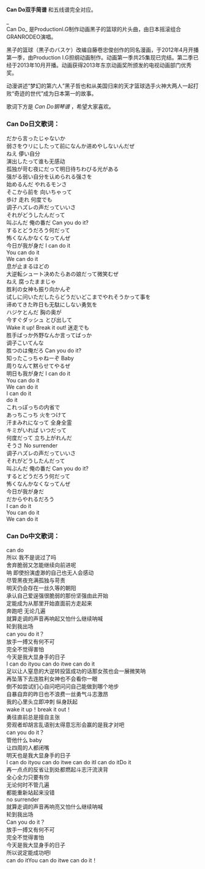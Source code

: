 

**Can Do双手简谱** 和五线谱完全对应。

_  
Can Do_ 是ProductionI.G制作动画黑子的篮球的片头曲，由日本摇滚组合GRANRODEO演唱。

  
黑子的篮球（黒子のバスケ）改编自藤卷忠俊创作的同名漫画，于2012年4月开播第一季，由Production
I.G担纲动画制作。动画第一季共25集现已完结。第二季已经于2013年10月开播。动画获得2013年东京动画奖所颁发的电视动画部门优秀奖。

  
动漫讲述“梦幻的第六人”黑子哲也和从美国归来的天才篮球选手火神大两人一起打败“奇迹的世代”成为日本第一的故事。

  
歌词下方是 _Can Do钢琴谱_ ，希望大家喜欢。

### Can Do日文歌词：

だから言ったじゃないか  
弱さをウリにしたって前になんか进めやしないんだぜ  
ねえ 儚い自分  
演出したって谁も无感动  
孤独が苛む夜にだって明日待ちわびる光がある  
强がる弱い自分を认められる强さを  
始めるんだ やれるモンさ  
そこから前を 向いちゃって  
歩け 走れ 何度でも  
调子ハズレの声だっていいさ  
それがどうしたんだって  
叫ぶんだ 俺の番だ Can you do it?  
するとどうだろう何だって  
怖くなんかなくなってんぜ  
今日が我が身だ I can do it  
You can do it  
We can do it  
息が止まるほどの  
大逆転シュート决めたらあの娘だって微笑むぜ  
ねえ 腐ったままじゃ  
胜利の女神も振り向かんぞ  
试しに问いただしたらどうだいどこまでやれそうかって事を  
谛めてきた昨日も无駄にしない勇気を  
ハジケとんだ 胸の奥が  
今すぐダッシュ とび出して  
Wake it up! Break it out! 迷走でも  
胜手ばっか外野なんか言ってばっか  
调子こいてんな  
胜つのは俺だろ Can you do it?  
知ったこっちゃねーぞ Baby  
周りなんて黙らせてやるぜ  
明日も我が身だ I can do it  
You can do it  
We can do it  
I can do it  
do it  
これっぽっちの内省で  
あっちこっち 火をつけて  
汗まみれになって 全身全霊  
キミがいれば いつだって  
何度だって 立ち上がれんだ  
そうさ No surrender  
调子ハズレの声だっていいさ  
それがどうしたんだって  
叫ぶんだ 俺の番だ Can you do it?  
するとどうだろう何だって  
怖くなんかなくなってんぜ  
今日が我が身だ  
だからやれるだろう  
I can do it  
You can do it  
We can do it

### Can Do中文歌词：

can do  
所以 我不是说过了吗  
舍弃脆弱又怎能继续向前进呢  
呐 即使扮演虚渺的自己也无人会感动  
尽管黑夜充满孤独与苛责  
明天仍会存在一丝久等的朝阳  
承认自己爱逞强很脆弱的那份坚强由此开始  
定能成为从那里开始直面前方走起来  
奔跑吧 无论几遍  
就算走调的声音再响起又怕什么继续呐喊  
轮到我出场  
can you do it？  
放手一搏又有何不可  
完全不觉得害怕  
今天是我大显身手的日子  
I can do ityou can do itwe can do it  
足以让人窒息的大逆转投篮成功的话那女孩也会一展微笑呐  
再坠落下去连胜利女神也不会看你一眼  
倒不如尝试扪心自问吧问问自己能做到哪个地步  
自暴自弃的昨日也不浪费一丝勇气斗志激昂  
我的心里头立即冲刺 纵身跃起  
wake it up！break it out！  
勇往直前总是擅自主张  
旁观者却胡言乱语别太得意忘形会赢的是我才对吧  
can you do it？  
管他什么 baby  
让四周的人都闭嘴  
明天也是我大显身手的日子  
I can do ityou can do itwe can do itI can do itDo it  
再一点点的反省让到处都燃起斗志汗流浃背  
全心全力只要有你  
无论何时不管几遍  
都能重新站起来没错  
no surrender  
就算走调的声音再响亮又怕什么继续呐喊  
轮到我出场  
Can you do it？  
放手一搏又有何不可  
完全不觉得害怕  
今天是我大显身手的日子  
所以说定能成功吧I  
can do itYou can do itwe can do it！

